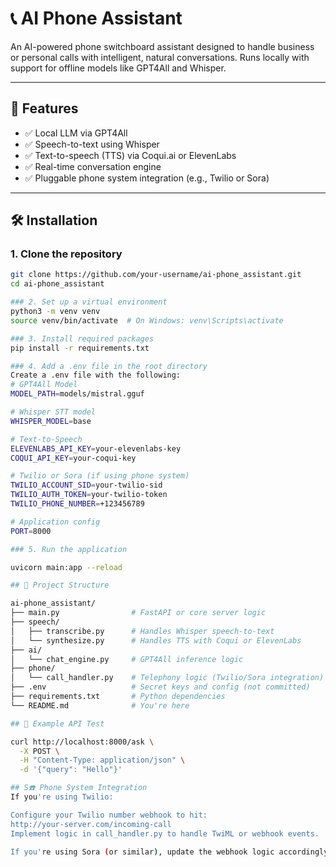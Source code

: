 # 📞 AI Phone Assistant

An AI-powered phone switchboard assistant designed to handle business or personal calls with intelligent, natural conversations. Runs locally with support for offline models like GPT4All and Whisper.

---

## 🚀 Features

- ✅ Local LLM via GPT4All
- ✅ Speech-to-text using Whisper
- ✅ Text-to-speech (TTS) via Coqui.ai or ElevenLabs
- ✅ Real-time conversation engine
- ✅ Pluggable phone system integration (e.g., Twilio or Sora)

---

## 🛠️ Installation

### 1. Clone the repository

```bash
git clone https://github.com/your-username/ai-phone_assistant.git
cd ai-phone_assistant

### 2. Set up a virtual environment
python3 -m venv venv
source venv/bin/activate  # On Windows: venv\Scripts\activate

### 3. Install required packages
pip install -r requirements.txt

### 4. Add a .env file in the root directory
Create a .env file with the following:
# GPT4All Model
MODEL_PATH=models/mistral.gguf

# Whisper STT model
WHISPER_MODEL=base

# Text-to-Speech
ELEVENLABS_API_KEY=your-elevenlabs-key
COQUI_API_KEY=your-coqui-key

# Twilio or Sora (if using phone system)
TWILIO_ACCOUNT_SID=your-twilio-sid
TWILIO_AUTH_TOKEN=your-twilio-token
TWILIO_PHONE_NUMBER=+123456789

# Application config
PORT=8000

### 5. Run the application

uvicorn main:app --reload

## 📁 Project Structure

ai-phone_assistant/
├── main.py                # FastAPI or core server logic
├── speech/
│   ├── transcribe.py      # Handles Whisper speech-to-text
│   └── synthesize.py      # Handles TTS with Coqui or ElevenLabs
├── ai/
│   └── chat_engine.py     # GPT4All inference logic
├── phone/
│   └── call_handler.py    # Telephony logic (Twilio/Sora integration)
├── .env                   # Secret keys and config (not committed)
├── requirements.txt       # Python dependencies
└── README.md              # You're here

## 🧪 Example API Test

curl http://localhost:8000/ask \
  -X POST \
  -H "Content-Type: application/json" \
  -d '{"query": "Hello"}'

## S☎️ Phone System Integration
If you're using Twilio:

Configure your Twilio number webhook to hit:
http://your-server.com/incoming-call
Implement logic in call_handler.py to handle TwiML or webhook events.

If you're using Sora (or similar), update the webhook logic accordingly.

